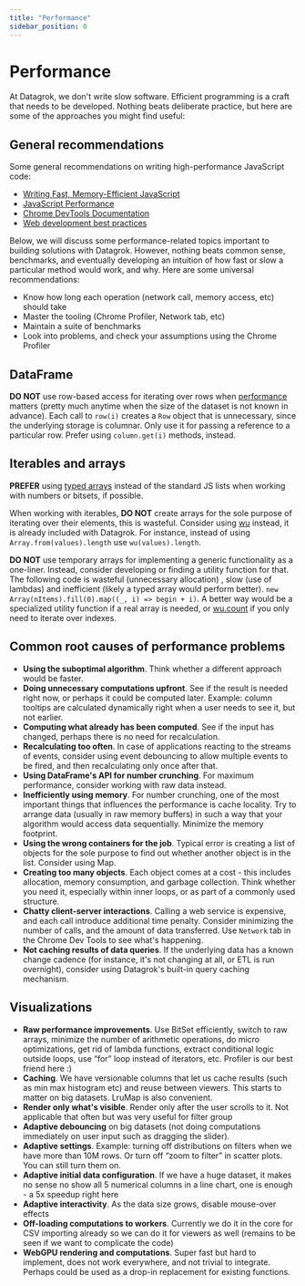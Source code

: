 ```yaml
---
title: "Performance"
sidebar_position: 0
---
```


# Performance

At Datagrok, we don't write slow software. Efficient programming is a craft that needs 
to be developed. Nothing beats deliberate practice, but here are some of the approaches you
might find useful:

## General recommendations

Some general recommendations on writing high-performance JavaScript code:

* [Writing Fast, Memory-Efficient JavaScript](https://www.smashingmagazine.com/2012/11/writing-fast-memory-efficient-javascript/)
* [JavaScript Performance](https://developer.mozilla.org/en-US/docs/Learn/Performance/javascript_performance)
* [Chrome DevTools Documentation](https://developer.chrome.com/docs/devtools/)
* [Web development best practices](https://web.dev/fast/)

Below, we will discuss some performance-related topics important to building solutions with Datagrok. However, nothing
beats common sense, benchmarks, and eventually developing an intuition of how fast or slow a particular method would
work, and why. Here are some universal recommendations:

* Know how long each operation (network call, memory access, etc) should take
* Master the tooling (Chrome Profiler, Network tab, etc)
* Maintain a suite of benchmarks
* Look into problems, and check your assumptions using the Chrome Profiler

## DataFrame

**DO NOT** use row-based access for iterating over rows when [performance](help/develop/advanced/performance.md)
matters (pretty much anytime when the size of the dataset is not known in advance). Each call to `row(i)` creates
a `Row` object that is unnecessary, since the underlying storage is columnar. Only use it for passing a reference to a
particular row. Prefer using `column.get(i)` methods, instead.

## Iterables and arrays

**PREFER** using [typed arrays](https://developer.mozilla.org/en-US/docs/Web/JavaScript/Typed_arrays)
instead of the standard JS lists when working with numbers or bitsets, if possible.

When working with iterables, **DO NOT** create arrays for the sole purpose of iterating over their elements, this is
wasteful. Consider using [wu](https://github.com/fitzgen/wu.js/) instead, it is already included with Datagrok. For
instance, instead of using `Array.from(values).length` use `wu(values).length`.

**DO NOT** use temporary arrays for implementing a generic functionality as a one-liner. Instead, consider developing or
finding a utility function for that. The following code is wasteful (unnecessary allocation)
, slow (use of lambdas) and inefficient (likely a typed array would perform better).
`new Array(nItems).fill(0).map((_, i) => begin + i)`. A better way would be a specialized utility function if a real
array is needed, or [wu.count](https://fitzgen.github.io/wu.js/#count) if you only need to iterate over indexes.

## Common root causes of performance problems

* **Using the suboptimal algorithm**. Think whether a different approach would
  be faster.
* **Doing unnecessary computations upfront**. See if the result
  is needed right now, or perhaps it could be computed later. Example: column tooltips
  are calculated dynamically right when a user needs to see it, but not earlier.
* **Computing what already has been computed**. See if the input has changed,
  perhaps there is no need for recalculation.
* **Recalculating too often**. In case of applications reacting to the streams
  of events, consider using event debouncing to allow multiple events to
  be fired, and then recalculating only once after that.
* **Using DataFrame's API for number crunching**. For maximum performance, consider
  working with raw data instead.
* **Inefficiently using memory**. For number crunching, one of the most important
  things that influences the performance is cache locality. Try to arrange data
  (usually in raw memory buffers) in such a way that your algorithm would access
  data sequentially. Minimize the memory footprint.
* **Using the wrong containers for the job**. Typical error is creating a list
  of objects for the sole purpose to find out whether another object is in the
  list. Consider using Map.
* **Creating too many objects**. Each object comes at a cost - this includes
  allocation, memory consumption, and garbage collection. Think whether you
  need it, especially within inner loops, or as part of a commonly used structure.
* **Chatty client-server interactions**. Calling a web service is expensive, and
  each call introduce additional time penalty. Consider minimizing the number of
  calls, and the amount of data transferred. Use `Network` tab in the Chrome Dev Tools
  to see what's happening.
* **Not caching results of data queries**. If the underlying data has a known
  change cadence (for instance, it's not changing at all, or ETL is run overnight),
  consider using Datagrok's built-in query caching mechanism.

## Visualizations

* **Raw performance improvements**.
  Use BitSet efficiently, switch to raw arrays, minimize the number of arithmetic
  operations, do micro optimizations, get rid of lambda functions, extract conditional logic outside loops, use “for”
  loop instead of iterators, etc. Profiler is our best friend here :)
* **Caching**.
  We have versionable columns that let us cache results (such as min max histogram etc) and reuse between viewers. This
  starts to matter on big datasets. LruMap is also convenient.
* **Render only what's visible**.
  Render only after the user scrolls to it. Not applicable that often but was very useful for filter group
* **Adaptive debouncing**
  on big datasets (not doing computations immediately on user input such as dragging the slider).
* **Adaptive settings**.
  Example: turning off distributions on filters when we have more than 10M rows. Or turn off
  “zoom to filter” in scatter plots. You can still turn them on.
* **Adaptive initial data configuration**. 
  If we have a huge dataset, it makes no sense no show all 5 numerical columns
  in a line chart, one is enough - a 5x speedup right here
* **Adaptive interactivity**. 
  As the data size grows, disable mouse-over effects
* **Off-loading computations to workers**.
  Currently we do it in the core for CSV importing already so we can do it for
  viewers as well (remains to be seen if we want to complicate the code)
* **WebGPU rendering and computations**. 
  Super fast but hard to implement, does not work everywhere, and not trivial to
  integrate. Perhaps could be used as a drop-in replacement for existing functions.